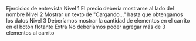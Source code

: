 Ejercicios de entrevista
Nivel 1
 El precio debería mostrarse al lado del nombre
Nivel 2
 Mostrar un texto de "Cargando..." hasta que obtengamos los datos
Nivel 3
 Deberíamos mostrar la cantidad de elementos en el carrito en el botón flotante
Extra
 No deberíamos poder agregar más de 3 elementos al carrito